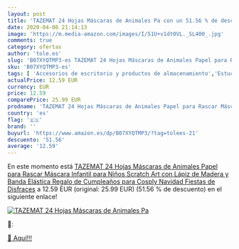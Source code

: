 ```yaml
---
layout: post
title: 'TAZEMAT 24 Hojas Máscaras de Animales Pa con un 51.56 % de descuento'
date: 2020-04-06 21:14:13
image: 'https://m.media-amazon.com/images/I/51U+v1dt0VL._SL400_.jpg'
comments: true
category: ofertas
author: 'tole.es'
slug: 'B07XYQTMP3-es TAZEMAT 24 Hojas Máscaras de Animales Papel para Rascar...'
sku: 'B07XYQTMP3-es'
tags: [ 'Accesorios de escritorio y productos de almacenamiento','Estuches escolares','Herramientas de mano para jardinería','Jardinería','Jardín','Material de oficina','Materiales, organizadores y dispensadores de escritorio','Oficina y papelería','Tijeras de podar para jardinería','lápiz', ]
actualPrice: 12.59 EUR
currency: EUR
price: 12.59
comparePrice: 25.99 EUR
prodname: 'TAZEMAT 24 Hojas Máscaras de Animales Papel para Rascar Máscara Infantil para Niños Scratch Art con Lápiz de Madera y Banda Elástica Regalo de Cumpleaños para Cosply Navidad Fiestas de Disfraces'
country: 'es'
flag: '🇪🇸'
brand: ''
buyurl: 'https://www.amazon.es/dp/B07XYQTMP3/?tag=tolees-21'
descuento: '51.56'
average: '12.59'
---
```


En este momento está [TAZEMAT 24 Hojas Máscaras de Animales Papel para Rascar Máscara Infantil para Niños Scratch Art con Lápiz de Madera y Banda Elástica Regalo de Cumpleaños para Cosply Navidad Fiestas de Disfraces](https://www.amazon.es/dp/B07XYQTMP3/?tag=tolees-21) a 12.59 EUR (original: 25.99 EUR) (51.56 %  de descuento) en el siguiente enlace!

[![TAZEMAT 24 Hojas Máscaras de Animales Pa](https://m.media-amazon.com/images/I/51U+v1dt0VL._SL400_.jpg)](https://www.amazon.es/dp/B07XYQTMP3/?tag=tolees-21)

🔎:


[🛒 Aquí!!!](https://www.amazon.es/dp/B07XYQTMP3/?tag=tolees-21)
